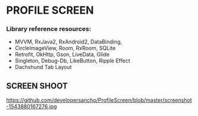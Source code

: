# PROFILE SCREEN

### Library reference resources:
* MVVM, RxJava2, RxAndroid2, DataBinding,
* CircleImageView, Room, RxRoom, SQLite
* Retrofit, OkHttp, Gson, LiveData, Glide
* Singleton, Debug-Db, LikeButton, Ripple Effect
* Dachshund Tab Layout

## SCREEN SHOOT

https://github.com/developersancho/ProfileScreen/blob/master/screenshot-1543880167276.jpg
